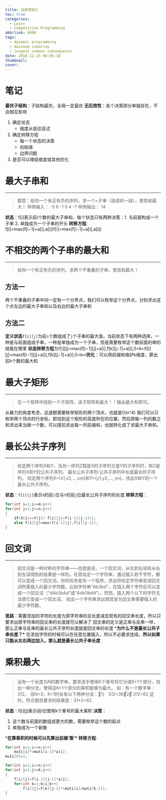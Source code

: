 ```yaml
---
title: 动态规划1
toc: true
categories:
  - Learn
  - Competitive Programming
abbrlink: d696
tags:
  - dynamic programming
  - maximum subarray
  - longest common subsequence
date: 2018-12-15 00:05:18
thumbnail:
cover:
---
```


# 笔记

**最优子结构**：子结构最优，全局一定最优
**无后效性**：各个决策部分单独存在，不会相互影响

1. 确定状态
   - 维度从低往高试
2. 确定转移方程
   - 每一个状态的决策
   - 初始值
   - 边界问题
3. 是否可以降低维度或其他优化

# 最大子串和

------

> 题意：给你一个有正有负的序列，求一个=子串（连续的一段），使其和最大！
> 样例输入： -5 6 -1 5 4 -7
> 样例输出： 14

**状态**：f[i]表示前i个数的最大子串和，每个状态只有两种决策：1. 与前面构成一个子串 2. 单独成为一个子串的开头
**转移方程**: f[i]=max(f[i−1]+a[i],a[i])f[i]=max(f[i−1]+a[i],a[i])

# 不相交的两个子串的最大和

------

> 给你一个有正有负的序列，求两个不重叠的子串，使其和最大！

## 方法一

两个不重叠的子串中间一定有一个分界点，我们可以枚举这个分界点，分别求出这个点左边的最大子串和以及右边的最大子串和

## 方法二

**定义状态**`f[i][j]`为前`i`个数组成了`j`个子串的最大值，当前状态下有两种选择，一种是与前面组成子串，一种是单独成为一个子串，但是需要枚举这个数前面的串的结尾在哪里
**状态转移方程**为f[i][j]=max(f[i−1][j]+a[i],f[k][j−1]+a[i],0<k<if[i][j]=max(f[i−1][j]+a[i],f[k][j−1]+a[i],0<k<i​
**优化**：可以用前缀和维护k维度，算出前k个数的最大和

# 最大子矩形

------

> 在一个矩阵中找到一个子矩阵，该子矩阵和最大！！输出最大和即可。

从暴力的角度考虑，这道题需要枚举矩形的两个顶点，也就是O(n^4)
我们可以只枚举两个顶点的行坐标，即找到这个矩形的高度所在的位置，然后把每一列的数之和求出来当做一个数，可以提前求出每一列前缀和，也就转化成了求最大子串和。

# 最长公共子序列

------

> 给定两个序列X和Y，当另一序列Z既是X的子序列又是Y的子序列时，称Z是序列X和Y的公共子序列。
> 最长公共子序列:公共子序列中长度最长的子序列。
> 给定两个序列X={x1,x2,…,xm}和Y={y1,y2,…, yn}，找出X和Y的一个最长公共子序列。

**状态**：`f[i][j]`表示`X`的前`i`位与`Y`的前`j`位最长公共子序列的长度
**转移方程**：

```C++
for(int i=1;i<=m;i++)
for(int j=1;j<=n;j++)
{
    if(X[i]==Y[j]) f[i][j]=f[i-1][j-1]+1;
    else f[i][j]=max(f[i-1][j],f[i][j-1]);
}
```

# 回文词

------

> 回文词是一种对称的字符串——也就是说，一个回文词，从左到右读和从右到左读得到的结果是一样的。任意给定一个字符串，通过插入若干字符，都可以变成一个回文词。你的任务是写一个程序，求出将给定字符串变成回文词所需插入的最少字符数。比如字符串“Ab3bd”，在插入两个字符后可以变成一个回文词（“dAb3bAd”或“Adb3bdA”）。然而，插入两个以下的字符无法使它变成一个回文词。
> 给出一个字符串求出使其变为回文串需要插入的最少字符数。

**思路**：需要添加的字符的长度为原字符串的总长度减去现有的回文串长度，所以只要求出原字符串的回文串的长度就可以解决了
回文串的定义是正串与反串一样，那么正串与反串的最长公共子序列长度就是回文串的长度
***为什么不是最长公共子串长度？\*** 在添加字符的时候可以在任意位置插入，所以不必要求连续。**所以如果只能从左右两边加入，那么就是最长公共子串长度**

# 乘积最大

------

> 设有一个长度为N的数字串，要求选手使用K个乘号将它分成K+1个部分，找出一种分法，使得这K+1个部分的乘积能够为最大。
> 如：有一个数字串：312， 当N=3，K=1时会有以下两种分法：1） 3*12=362） 31*2=62
> 这时，符合题目要求的结果是：31*2=62

**状态**：f[i][j]表示前i位使用k个乘号的最大乘积
**决策**：

1. 这个数与前面的数组成更大的数，需要枚举这个数的起点
2. 单独成为一个新数

***在算乘积的时候可以先算出前缀‘乘’\***
**转移方程**:

```C++
for(int i=1;i<=n;i++)
    muti[i]*=muti[i-1]*a[i];
muti[0]=1;

for(int i=1;i<=n;i++)
for(int j=1;j<=k;j++)
{
    f[i][j]=f[i-1][j-1]*a[i];
    for(int k=1;k<i;k++)
        f[i][j]=f[k][j-1]*(muti[i]/muti[k-1]);
}
```